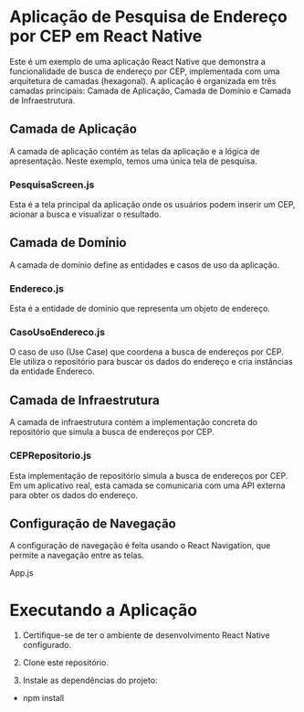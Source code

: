 # Aplicação de Pesquisa de Endereço por CEP em React Native
Este é um exemplo de uma aplicação React Native que demonstra a funcionalidade de busca de endereço por CEP, implementada com uma arquitetura de camadas (hexagonal). A aplicação é organizada em três camadas principais: Camada de Aplicação, Camada de Domínio e Camada de Infraestrutura.

## Camada de Aplicação
A camada de aplicação contém as telas da aplicação e a lógica de apresentação. Neste exemplo, temos uma única tela de pesquisa.

### PesquisaScreen.js
Esta é a tela principal da aplicação onde os usuários podem inserir um CEP, acionar a busca e visualizar o resultado.

## Camada de Domínio
A camada de domínio define as entidades e casos de uso da aplicação.

### Endereco.js
Esta é a entidade de domínio que representa um objeto de endereço.

### CasoUsoEndereco.js
O caso de uso (Use Case) que coordena a busca de endereços por CEP. Ele utiliza o repositório para buscar os dados do endereço e cria instâncias da entidade Endereco.

## Camada de Infraestrutura
A camada de infraestrutura contém a implementação concreta do repositório que simula a busca de endereços por CEP.

### CEPRepositorio.js
Esta implementação de repositório simula a busca de endereços por CEP. Em um aplicativo real, esta camada se comunicaria com uma API externa para obter os dados do endereço.

## Configuração de Navegação
A configuração de navegação é feita usando o React Navigation, que permite a navegação entre as telas.

App.js

# Executando a Aplicação

1. Certifique-se de ter o ambiente de desenvolvimento React Native configurado.

2. Clone este repositório.

3. Instale as dependências do projeto:
* npm install